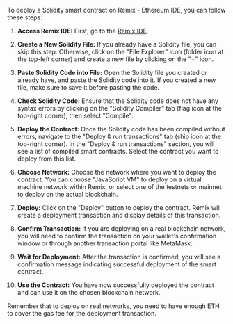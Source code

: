 To deploy a Solidity smart contract on Remix - Ethereum IDE, you can follow these steps:

1. **Access Remix IDE:** First, go to the [Remix IDE](https://remix.ethereum.org/).

2. **Create a New Solidity File:** If you already have a Solidity file, you can skip this step. Otherwise, click on the "File Explorer" icon (folder icon at the top-left corner) and create a new file by clicking on the "+" icon.

3. **Paste Solidity Code into File:** Open the Solidity file you created or already have, and paste the Solidity code into it. If you created a new file, make sure to save it before pasting the code.

4. **Check Solidity Code:** Ensure that the Solidity code does not have any syntax errors by clicking on the "Solidity Compiler" tab (flag icon at the top-right corner), then select "Compile".

5. **Deploy the Contract:** Once the Solidity code has been compiled without errors, navigate to the "Deploy & run transactions" tab (ship icon at the top-right corner). In the "Deploy & run transactions" section, you will see a list of compiled smart contracts. Select the contract you want to deploy from this list.

6. **Choose Network:** Choose the network where you want to deploy the contract. You can choose "JavaScript VM" to deploy on a virtual machine network within Remix, or select one of the testnets or mainnet to deploy on the actual blockchain.

7. **Deploy:** Click on the "Deploy" button to deploy the contract. Remix will create a deployment transaction and display details of this transaction.

8. **Confirm Transaction:** If you are deploying on a real blockchain network, you will need to confirm the transaction on your wallet's confirmation window or through another transaction portal like MetaMask.

9. **Wait for Deployment:** After the transaction is confirmed, you will see a confirmation message indicating successful deployment of the smart contract.

10. **Use the Contract:** You have now successfully deployed the contract and can use it on the chosen blockchain network.

Remember that to deploy on real networks, you need to have enough ETH to cover the gas fee for the deployment transaction.
